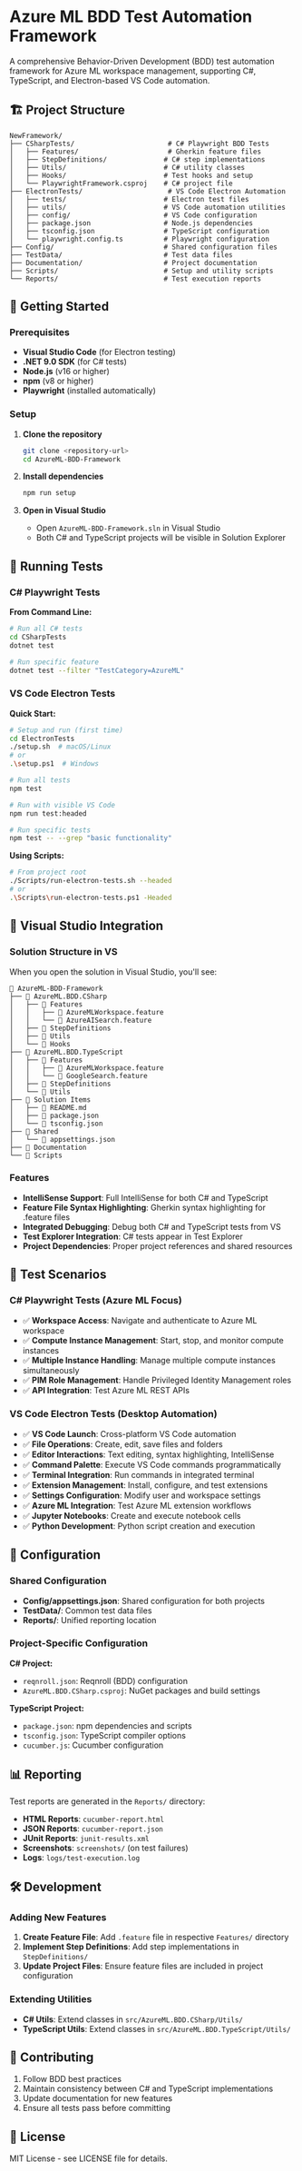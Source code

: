 # Azure ML BDD Test Automation Framework

A comprehensive Behavior-Driven Development (BDD) test automation framework for Azure ML workspace management, supporting C#, TypeScript, and Electron-based VS Code automation.

## 🏗️ Project Structure

```
NewFramework/
├── CSharpTests/                       # C# Playwright BDD Tests
│   ├── Features/                      # Gherkin feature files
│   ├── StepDefinitions/              # C# step implementations
│   ├── Utils/                        # C# utility classes
│   ├── Hooks/                        # Test hooks and setup
│   └── PlaywrightFramework.csproj    # C# project file
├── ElectronTests/                     # VS Code Electron Automation
│   ├── tests/                        # Electron test files
│   ├── utils/                        # VS Code automation utilities
│   ├── config/                       # VS Code configuration
│   ├── package.json                  # Node.js dependencies
│   ├── tsconfig.json                 # TypeScript configuration
│   └── playwright.config.ts          # Playwright configuration
├── Config/                           # Shared configuration files
├── TestData/                         # Test data files
├── Documentation/                    # Project documentation
├── Scripts/                          # Setup and utility scripts
└── Reports/                          # Test execution reports
```

## 🚀 Getting Started

### Prerequisites

- **Visual Studio Code** (for Electron testing)
- **.NET 9.0 SDK** (for C# tests)
- **Node.js** (v16 or higher)
- **npm** (v8 or higher)
- **Playwright** (installed automatically)

### Setup

1. **Clone the repository**
   ```bash
   git clone <repository-url>
   cd AzureML-BDD-Framework
   ```

2. **Install dependencies**
   ```bash
   npm run setup
   ```

3. **Open in Visual Studio**
   - Open `AzureML-BDD-Framework.sln` in Visual Studio
   - Both C# and TypeScript projects will be visible in Solution Explorer

## 🧪 Running Tests

### C# Playwright Tests

**From Command Line:**
```bash
# Run all C# tests
cd CSharpTests
dotnet test

# Run specific feature
dotnet test --filter "TestCategory=AzureML"
```

### VS Code Electron Tests

**Quick Start:**
```bash
# Setup and run (first time)
cd ElectronTests
./setup.sh  # macOS/Linux
# or
.\setup.ps1  # Windows

# Run all tests
npm test

# Run with visible VS Code
npm run test:headed

# Run specific tests
npm test -- --grep "basic functionality"
```

**Using Scripts:**
```bash
# From project root
./Scripts/run-electron-tests.sh --headed
# or
.\Scripts\run-electron-tests.ps1 -Headed
```

## 📁 Visual Studio Integration

### Solution Structure in VS

When you open the solution in Visual Studio, you'll see:

```
📁 AzureML-BDD-Framework
├── 📁 AzureML.BDD.CSharp
│   ├── 📁 Features
│   │   ├── 📄 AzureMLWorkspace.feature
│   │   └── 📄 AzureAISearch.feature
│   ├── 📁 StepDefinitions
│   ├── 📁 Utils
│   └── 📁 Hooks
├── 📁 AzureML.BDD.TypeScript
│   ├── 📁 Features
│   │   ├── 📄 AzureMLWorkspace.feature
│   │   └── 📄 GoogleSearch.feature
│   ├── 📁 StepDefinitions
│   └── 📁 Utils
├── 📁 Solution Items
│   ├── 📄 README.md
│   ├── 📄 package.json
│   └── 📄 tsconfig.json
├── 📁 Shared
│   └── 📄 appsettings.json
├── 📁 Documentation
└── 📁 Scripts
```

### Features

- **IntelliSense Support**: Full IntelliSense for both C# and TypeScript
- **Feature File Syntax Highlighting**: Gherkin syntax highlighting for .feature files
- **Integrated Debugging**: Debug both C# and TypeScript tests from VS
- **Test Explorer Integration**: C# tests appear in Test Explorer
- **Project Dependencies**: Proper project references and shared resources

## 🎯 Test Scenarios

### C# Playwright Tests (Azure ML Focus)

- ✅ **Workspace Access**: Navigate and authenticate to Azure ML workspace
- ✅ **Compute Instance Management**: Start, stop, and monitor compute instances
- ✅ **Multiple Instance Handling**: Manage multiple compute instances simultaneously
- ✅ **PIM Role Management**: Handle Privileged Identity Management roles
- ✅ **API Integration**: Test Azure ML REST APIs

### VS Code Electron Tests (Desktop Automation)

- ✅ **VS Code Launch**: Cross-platform VS Code automation
- ✅ **File Operations**: Create, edit, save files and folders
- ✅ **Editor Interactions**: Text editing, syntax highlighting, IntelliSense
- ✅ **Command Palette**: Execute VS Code commands programmatically
- ✅ **Terminal Integration**: Run commands in integrated terminal
- ✅ **Extension Management**: Install, configure, and test extensions
- ✅ **Settings Configuration**: Modify user and workspace settings
- ✅ **Azure ML Integration**: Test Azure ML extension workflows
- ✅ **Jupyter Notebooks**: Create and execute notebook cells
- ✅ **Python Development**: Python script creation and execution

## 🔧 Configuration

### Shared Configuration

- **Config/appsettings.json**: Shared configuration for both projects
- **TestData/**: Common test data files
- **Reports/**: Unified reporting location

### Project-Specific Configuration

**C# Project:**
- `reqnroll.json`: Reqnroll (BDD) configuration
- `AzureML.BDD.CSharp.csproj`: NuGet packages and build settings

**TypeScript Project:**
- `package.json`: npm dependencies and scripts
- `tsconfig.json`: TypeScript compiler options
- `cucumber.js`: Cucumber configuration

## 📊 Reporting

Test reports are generated in the `Reports/` directory:

- **HTML Reports**: `cucumber-report.html`
- **JSON Reports**: `cucumber-report.json`
- **JUnit Reports**: `junit-results.xml`
- **Screenshots**: `screenshots/` (on test failures)
- **Logs**: `logs/test-execution.log`

## 🛠️ Development

### Adding New Features

1. **Create Feature File**: Add `.feature` file in respective `Features/` directory
2. **Implement Step Definitions**: Add step implementations in `StepDefinitions/`
3. **Update Project Files**: Ensure feature files are included in project configuration

### Extending Utilities

- **C# Utils**: Extend classes in `src/AzureML.BDD.CSharp/Utils/`
- **TypeScript Utils**: Extend classes in `src/AzureML.BDD.TypeScript/Utils/`

## 🤝 Contributing

1. Follow BDD best practices
2. Maintain consistency between C# and TypeScript implementations
3. Update documentation for new features
4. Ensure all tests pass before committing

## 📝 License

MIT License - see LICENSE file for details.